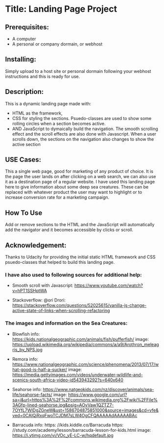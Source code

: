 
# Title: Landing Page Project

## Prerequisites:
 * A computer
 * A personal or company dormain, or webhost

## Installing:
Simply upload to a host site or personal dormain following your webhost instructions and this is ready for use.

## Description:
This is a dynamic landing page made with: 
* HTML as the framework, 
* CSS for styling the sections. Psuedo-classes are used to show some rolling circles when a section becomes active.
* AND JavaScript to dymaically build the navigation.
The smooth scrolling effect and the scroll effects are also done with Javascript.
When a user scrolls down, the sections on the navigation also changes to show the active section

## USE Cases:
This a single web page, good for marketing of any product of choice. It is the page the user lands on after clicking on a web search, we can also use it as a destination page of a regular website. 
I have used this landing page here to give information about some deep sea creatures. 
These can be replaced with whatever product the user may want to highlight or to increase conversion rate for a marketing campaign.

## How To Use
Add or remove sections to the HTML and the JavaScript will automatically add the navigator and it becomes accessible by clicks or scroll.

## Acknowledgement:
Thanks to Udacity for providing the initial static HTML framework and CSS psuedo-classes  that helped to build this landing page.
 

### I have also used to following sources for additional help:

* Smooth scroll with Javascript: 
   https://www.youtube.com/watch?v=hPT1SSHptWA

* Stackoverflow: @ori Drori:
	https://stackoverflow.com/questions/52025615/vanilla-js-change-active-state-of-links-when-scrolling-refactoring

### The images and information on the Sea Creatures:
* Blowfish info: 
    https://kids.nationalgeographic.com/animals/fish/pufferfish/
	image: https://upload.wikimedia.org/wikipedia/commons/a/a9/Arothron_meleagris_by_NPS.jpg

* Remora info: 
    https://www.nationalgeographic.com/science/phenomena/2013/07/17/what-good-is-half-a-sucker/
	image:  https://media.gettyimages.com/videos/underwater-wildlife-and-scenics-south-africa-video-id543943292?s=640x640

* Seahorse info: 
    https://www.natgeokids.com/nz/discover/animals/sea-life/seahorse-facts/
	image: https://www.google.com/url?sa=i&url=https%3A%2F%2Fcommons.wikimedia.org%2Fwiki%2FFile%3AGfp-lined-seahorse.jpg&psig=AOvVaw1QZTZ7-7OYfL7WIDgZGneW&ust=1586704875851000&source=images&cd=vfe&ved=0CAIQjRxqFwoTCJDM7sLW4OgCFQAAAAAdAAAAABAc

* Barracuda info: 
    https: //kids.kiddle.co/Barracuda
	https: //study.com/academy/lesson/barracuda-lesson-for-kids.html
	image: https://i.ytimg.com/vi/VOc_yE-LC-w/hqdefault.jpg
